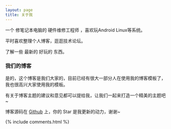 ```yaml
---
layout: page
title: 关于我 
---
```


一个 修笔记本电脑的 硬件维修工程师 ，喜欢玩Android Linux等系统。
<p>
平时喜欢整理个人博客，逛逛技术论坛。
<p>
了解一些 最新的 好玩的 东西。

<p>
  
<p>

<h3> 我们的博客 </h3> 

<p>

是的，这个博客是我们大家的，目前已经有很大一部分人在使用我的博客模板了，我也很高兴大家使用我的模板。

<p>

有关于博客主题的建议和意见都可以提给我，让我们一起来打造一个精美的主题吧~ 

<p> 

博客源码在 <a target="_blank" href='https://github.com/leopardpan/leopardpan.github.io/'>Github</a> 上，你的 Star 是我更新的动力，谢谢~

<p> 

<p> 

<p> 


{% include comments.html %}


